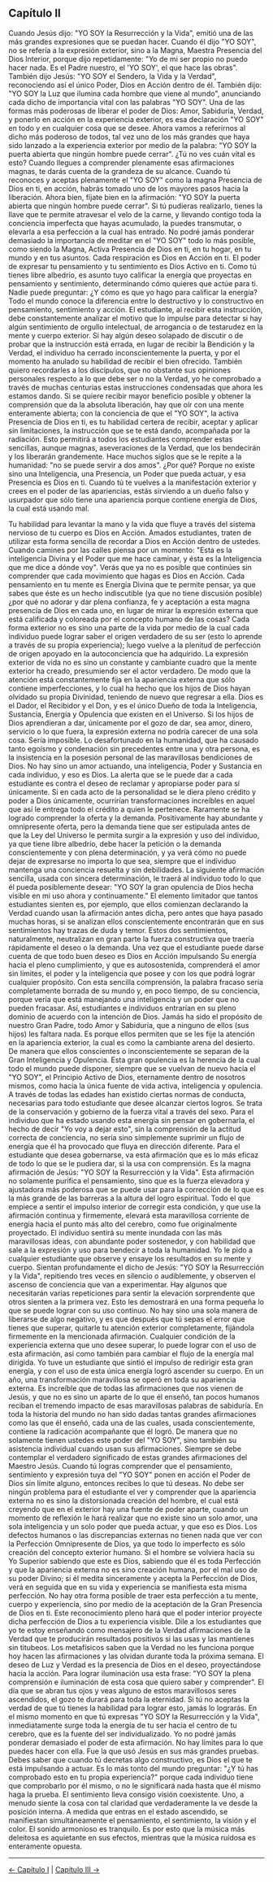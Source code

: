 ## Capítulo II

Cuando Jesús dijo: "YO SOY la Resurrección y la Vida", emitió una de las más grandes expresiones que se puedan hacer.
Cuando él dijo "YO SOY", no se refería a la expresión exterior, sino a la Magna, Maestra Presencia del Dios Interior, porque dijo repetidamente: "Yo de mi ser propio no puedo hacer nada. Es el Padre nuestro, el 'YO SOY', el que hace las obras".
También dijo Jesús: "YO SOY el Sendero, la Vida y la Verdad", reconociendo así el único Poder, Dios en Acción dentro de él.
También dijo: "YO SOY la Luz que ilumina cada hombre que viene al mundo", anunciando cada dicho de importancia vital con las palabras "YO SOY". Una de las formas más poderosas de liberar el poder de Dios: Amor, Sabiduría, Verdad, y ponerlo en acción en la experiencia exterior, es esa declaración "YO SOY" en todo y en cualquier cosa que se desee.
Ahora vamos a referirnos al dicho más poderoso de todos, tal vez uno de los más grandes que haya sido lanzado a la experiencia exterior por medio de la palabra: "YO SOY la puerta abierta que ningún hombre puede cerrar".
¿Tú no ves cuán vital es esto? Cuando llegues a comprender plenamente esas afirmaciones magnas, te darás cuenta de la grandeza de su alcance. 
Cuando tú reconoces y aceptas plenamente el "YO SOY" como la magna Presencia de Dios en ti, en acción, habrás tomado uno de los mayores pasos hacia la liberación.
Ahora bien, fíjate bien en la afirmación: "YO SOY la puerta abierta que ningún hombre puede cerrar". Si tú pudieras realizarlo, tienes la llave que te permite atravesar el velo de la carne, y llevando contigo toda la conciencia imperfecta que hayas acumulado, la puedes transmutar, o elevarla a esa perfección a la cual has entrado. 
No podré jamás ponderar demasiado la importancia de meditar en el "YO SOY" todo lo más posible, como siendo la Magna, Activa Presencia de Dios en ti, en tu hogar, en tu mundo y en tus asuntos. Cada respiración es Dios en Acción en ti. El poder de expresar tu pensamiento y tu sentimiento es Dios Activo en ti. Como tú tienes libre albedrío, es asunto tuyo calificar la energía que proyectas en pensamiento y sentimiento, determinando cómo quieres que actúe para ti. 
Nadie puede preguntar: ¿Y cómo es que yo hago para calificar la energía? Todo el mundo conoce la diferencia entre lo destructivo y lo constructivo en pensamiento, sentimiento y acción.
El estudiante, al recibir esta instrucción, debe constantemente analizar el motivo que lo impulse para detectar si hay algún sentimiento de orgullo intelectual, de arrogancia o de testarudez en la mente y cuerpo exterior. Si hay algún deseo solapado de discutir o de probar que la instrucción está errada, en lugar de recibir la Bendición y la Verdad, el individuo ha cerrado inconscientemente la puerta, y por el momento ha anulado su habilidad de recibir el bien ofrecido.
También quiero recordarles a los discípulos, que no obstante sus opiniones personales respecto a lo que debe ser o no la Verdad, yo he comprobado a través de muchas centurias estas instrucciones condensadas que ahora les estamos dando. Si se quiere recibir mayor beneficio posible y obtener la comprensión que da la absoluta liberación, hay que oír con una mente enteramente abierta; con la conciencia de que el "YO SOY", la activa Presencia de Dios en ti, es tu habilidad certera de recibir, aceptar y aplicar sin limitaciones, la instrucción que se te está dando, acompañada por la radiación. 
Esto permitirá a todos los estudiantes comprender estas sencillas, aunque magnas, aseveraciones de la Verdad, que los bendecirán y los liberarán grandemente. 
Hace muchos siglos que se le repite a la humanidad: "no se puede servir a dos amos".
¿Por qué? Porque no existe sino una Inteligencia, una Presencia, un Poder que pueda actuar, y esa Presencia es Dios en ti. Cuando tú te vuelves a la manifestación exterior y crees en el poder de las apariencias, estás sirviendo a un dueño falso y usurpador que sólo tiene una apariencia porque contiene energía de Dios, la cual está usando mal.

Tu habilidad para levantar la mano y la vida que fluye a través del sistema nervioso de tu cuerpo es Dios en Acción. Amados estudiantes, traten de utilizar esta forma sencilla de recordar a Dios en Acción dentro de ustedes.
Cuando camines por las calles piensa por un momento: "Esta es la inteligencia Divina y el Poder que me hace caminar, y ésta es la Inteligencia que me dice a dónde voy". Verás que ya no es posible que continúes sin comprender que cada movimiento que hagas es Dios en Acción. Cada pensamiento en tu mente es Energía Divina que te permite pensar, ya que sabes que éste es un hecho indiscutible (ya que no tiene discusión posible) ¿por qué no adorar y dar plena confianza, fe y aceptación a esta magna presencia de Dios en cada uno, en lugar de mirar la expresión externa que está calificada y coloreada por el concepto humano de las cosas?
Cada forma exterior no es sino una parte de la vida por medio de la cual cada individuo puede lograr saber el origen verdadero de su ser (esto lo aprende a través de su propia experiencia); luego vuelve a la plenitud de perfección de origen apoyado en la autoconciencia que ha adquirido.
La expresión exterior de vida no es sino un constante y cambiante cuadro que la mente exterior ha creado, presumiendo ser el actor verdadero. De modo que la atención está constantemente fija en la apariencia externa que sólo contiene imperfecciones, y lo cual ha hecho que los hijos de Dios hayan olvidado su propia Divinidad, teniendo de nuevo que regresar a ella.
Dios es el Dador, el Recibidor y el Don, y es el único Dueño de toda la Inteligencia, Sustancia, Energía y Opulencia que existen en el Universo. Si los hijos de Dios aprendieran a dar, únicamente por el gozo de dar, sea amor, dinero, servicio o lo que fuera, la expresión externa no podría carecer de una sola cosa. Sería imposible.
Lo desafortunado en la humanidad, que ha causado tanto egoísmo y condenación sin precedentes entre una y otra persona, es la insistencia en la posesión personal de las maravillosas bendiciones de Dios. No hay sino un amor actuando, una inteligencia, Poder y Sustancia en cada individuo, y eso es Dios. La alerta que se le puede dar a cada estudiante es contra el deseo de reclamar y apropiarse poder para sí únicamente.
Si en cada acto de la personalidad se le diera pleno crédito y poder a Dios únicamente, ocurrirían transformaciones increíbles en aquel que así le entrega todo el crédito a quien le pertenece.
Raramente se ha logrado comprender la oferta y la demanda. Positivamente hay abundante y omnipresente oferta, pero la demanda tiene que ser estipulada antes de que la Ley del Universo le permita surgir a la expresión y uso del individuo, ya que tiene libre albedrío, debe hacer la petición o la demanda conscientemente y con plena determinación, y ya verá cómo no puede dejar de expresarse no importa lo que sea, siempre que el individuo mantenga una conciencia resuelta y sin debilidades. La siguiente afirmación sencilla, usada con sincera determinación, le traerá al individuo todo lo que él pueda posiblemente desear: "YO SOY la gran opulencia de Dios hecha visible en mi uso ahora y continuamente."
El elemento limitador que tantos estudiantes sienten es, por ejemplo, que ellos comienzan declarando la Verdad cuando usan la afirmación antes dicha, pero antes que haya pasado muchas horas, si se analizan ellos conscientemente encontrarán que en sus sentimientos hay trazas de duda y temor. Estos dos sentimientos, naturalmente, neutralizan en gran parte la fuerza constructiva que traería rápidamente el deseo o la demanda.
Una vez que el estudiante puede darse cuenta de que todo buen deseo es Dios en Acción impulsando Su energía hacia el pleno cumplimiento, y que es autosostenida, comprenderá el amor sin límites, el poder y la inteligencia que posee y con los que podrá lograr cualquier propósito. 
Con esta sencilla comprensión, la palabra fracaso sería completamente borrada de su mundo y, en poco tiempo, de su conciencia, porque vería que está manejando una inteligencia y un poder que no pueden fracasar. Así, estudiantes e individuos entrarían en su pleno dominio de acuerdo con la intención de Dios. 
Jamás ha sido el propósito de nuestro Gran Padre, todo Amor y Sabiduría, que a ninguno de ellos (sus hijos) les faltara nada. Es porque ellos permiten que se les fije la atención en la apariencia exterior, la cual es como la cambiante arena del desierto. De manera que ellos conscientes o inconscientemente se separan de la Gran Inteligencia y Opulencia. 
Esta gran opulencia es la herencia de la cual todo el mundo puede disponer, siempre que se vuelvan de nuevo hacia el "YO SOY", el Principio Activo de Dios, eternamente dentro de nosotros mismos, como hacia la única fuente de vida activa, inteligencia y opulencia. 
A través de todas las edades han existido ciertas normas de conducta, necesarias para todo estudiante que desee alcanzar ciertos logros. Se trata de la conservación y gobierno de la fuerza vital a través del sexo.
Para el individuo que ha estado usando esta energía sin pensar en gobernarla, el hecho de decir "Yo voy a dejar esto", sin la comprensión de la actitud correcta de conciencia, no sería sino simplemente suprimir un flujo de energía que él ha provocado que fluya en dirección diferente. 
Para el estudiante que desea gobernarse, va esta afirmación que es lo más eficaz de todo lo que se le pudiera dar, si la usa con comprensión. Es la magna afirmación de Jesús: "YO SOY la Resurrección y la Vida". Esta afirmación no solamente purifica el pensamiento, sino que es la fuerza elevadora y ajustadora más poderosa que se puede usar para la corrección de lo que es la más grande de las barreras a la altura del logro espiritual. Todo el que empiece a sentir el impulso interior de corregir esta condición, y que use la afirmación continua y firmemente, elevará esta maravillosa corriente de energía hacia el punto más alto del cerebro, como fue originalmente proyectado. El individuo sentirá su mente inundada con las más maravillosas ideas, con abundante poder sostenedor, y con habilidad que sale a la expresión y uso para bendecir a toda la humanidad.
Yo le pido a cualquier estudiante que observe y ensaye los resultados en su mente y cuerpo. Sientan profundamente el dicho de Jesús: "YO SOY la Resurrección y la Vida", repitiendo tres veces en silencio o audiblemente, y observen el ascenso de conciencia que van a experimentar. Hay algunos que necesitarán varias repeticiones para sentir la elevación sorprendente que otros sienten a la primera vez. 
Esto les demostrará en una forma pequeña lo que se puede lograr con su uso continuo.
No hay sino una sola manera de liberarse de algo negativo, y es que después que tú sepas el error que tienes que superar, quitarle tu atención exterior completamente, fijándola firmemente en la mencionada afirmación.
Cualquier condición de la experiencia externa que uno desee superar, lo puede lograr con el uso de esta afirmación, así como también para cambiar el flujo de la energía mal dirigida. Yo tuve un estudiante que sintió el impulso de redirigir esta gran energía, y con el uso de esta única energía logró ascender su cuerpo. En un año, una transformación maravillosa se operó en toda su apariencia externa.
Es increíble que de todas las afirmaciones que nos vienen de Jesús, y que no es sino un aparte de lo que él enseñó, tan pocos humanos reciban el tremendo impacto de esas maravillosas palabras de sabiduría.
En toda la historia del mundo no han sido dadas tantas grandes afirmaciones como las que él enseñó, cada una de las cuales, usada conscientemente, contiene la radicación acompañante que él logró. De manera que no solamente tienen ustedes este poder del "YO SOY", sino también su asistencia individual cuando usan sus afirmaciones. Siempre se debe contemplar el verdadero significado de estas grandes afirmaciones del Maestro Jesús.
Cuando tú logras comprender que el pensamiento, sentimiento y expresión tuya del "YO SOY" ponen en acción el Poder de Dios sin límite alguno, entonces recibes lo que tú deseas. No debe ser ningún problema para el estudiante el ver y comprender que la apariencia externa no es sino la distorsionada creación del hombre, el cual está creyendo que en el exterior hay una fuente de poder aparte, cuando un momento de reflexión le hará realizar que no existe sino un solo amor, una sola inteligencia y un solo poder que pueda actuar, y que eso es Dios.
Los defectos humanos o las discrepancias externas no tienen nada que ver con la Perfección Omnipresente de Dios, ya que todo lo imperfecto es sólo creación del concepto exterior humano. Si el hombre se volviera hacia su Yo Superior sabiendo que este es Dios, sabiendo que él es toda Perfección y que la apariencia externa no es sino creación humana, por el mal uso de su poder Divino; si él medita sinceramente y acepta la Perfección de Dios, verá en seguida que en su vida y experiencia se manifiesta esta misma perfección.
No hay otra forma posible de traer esta perfección a tu mente, cuerpo y experiencia, sino por medio de la aceptación de la Gran Presencia de Dios en ti. Este reconocimiento pleno hará que el poder interior proyecte dicha perfección de Dios a tu experiencia visible.
Dile a los estudiantes que yo te estoy enseñando como mensajero de la Verdad afirmaciones de la Verdad que te producirán resultados positivos si las usas y las mantienes sin titubeos. Los metafísicos saben que la Verdad no les funciona porque hoy hacen las afirmaciones y las olvidan durante toda la próxima semana.
El deseo de Luz y Verdad es la presencia de Dios en el deseo, proyectándose hacia la acción. Para lograr iluminación usa esta frase: "YO SOY la plena comprensión e iluminación de esta cosa que quiero saber y comprender".
El día que se abran tus ojos y veas alguno de estos maravillosos seres ascendidos, el gozo te durará para toda la eternidad. Si tú no aceptas la verdad de que tú tienes la habilidad para lograr esto, jamás lo lograrás.
En el mismo momento en que tú expresas "YO SOY la Resurrección y la Vida", inmediatamente surge toda la energía de tu ser hacia el centro de tu cerebro, que es la fuente del ser individualizado.
Yo no podré jamás ponderar demasiado el poder de esta afirmación. No hay límites para lo que puedes hacer con ella. Fue la que usó Jesús en sus más grandes pruebas.
Debes saber que cuando tú decretas algo constructivo, es Dios el que te está impulsando a actuar.
Es lo más tonto del mundo preguntar: "¿Y tú has comprobado esto en tu propia experiencia?" porque cada individuo tiene que comprobarlo por él mismo, o no le significará nada hasta que él mismo haga la prueba.
El sentimiento lleva consigo visión coexistente. Uno, a menudo siente la cosa con tal claridad que verdaderamente la ve desde la posición interna.
A medida que entras en el estado ascendido, se manifiestan simultáneamente el pensamiento, el sentimiento, la visión y el color.
El sonido armonioso es tranquilo. Es por esto que la música más deleitosa es aquietante en sus efectos, mientras que la música ruidosa es enteramente opuesta.

---
[← Capítulo I](/Capitulos/01_capitulo_1.md) | [Capítulo III →](/Capitulos/03_capitulo_3.md)